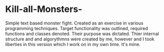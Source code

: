 # Kill-all-Monsters-
Simple text based monster fight. Created as an exercise in various programming techniques. Target functionality was outlined, required
functions and classes denoted. Their purpose was dictated. Thier internal structure and and algorythmns were created by me, however and
I took liberties in this version which I work on in my own time. It's mine.
